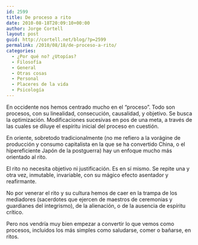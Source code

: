 ```yaml
---
id: 2599
title: De proceso a rito
date: 2010-08-18T20:09:10+00:00
author: Jorge Cortell
layout: post
guid: http://cortell.net/blog/?p=2599
permalink: /2010/08/18/de-proceso-a-rito/
categories:
  - ¿Por qué no? ¿Utopías?
  - Filosofí­a
  - General
  - Otras cosas
  - Personal
  - Placeres de la vida
  - Psicología
---
```

En occidente nos hemos centrado mucho en el &#8220;proceso&#8221;. Todo son procesos, con su linealidad, consecución, causalidad, y objetivo. Se busca la optimización. Modificaciones sucesivas en pos de una meta, a través de las cuales se diluye el espíritu inicial del proceso en cuestión.

En oriente, sobretodo tradicionalmente (no me refiero a la vorágine de producción y consumo capitalista en la que se ha convertido China, o el hipereficiente Japón de la postguerra) hay un enfoque mucho más orientado al rito.

El rito no necesita objetivo ni justificación. Es en sí mismo. Se repite una y otra vez, inmutable, invariable, con su mágico efecto asentador y reafirmante.

No por venerar el rito y su cultura hemos de caer en la trampa de los mediadores (sacerdotes que ejercen de maestros de ceremonias y guardianes del integrismo), de la alienación, o de la ausencia de espíritu crítico.

Pero nos vendría muy bien empezar a convertir lo que vemos como procesos, incluidos los más simples como saludarse, comer o bañarse, en ritos.